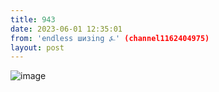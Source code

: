 ```yaml
---
title: 943
date: 2023-06-01 12:35:01
from: 'endless шизing ⍼' (channel1162404975)
layout: post
---
```


![image](photos/photo_88@01-06-2023_12-35-01.jpg)


